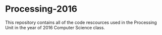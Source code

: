 # Processing-2016
This repository contains all of the code rescources used in the Processing Unit in the year of 2016 Computer Science class.
